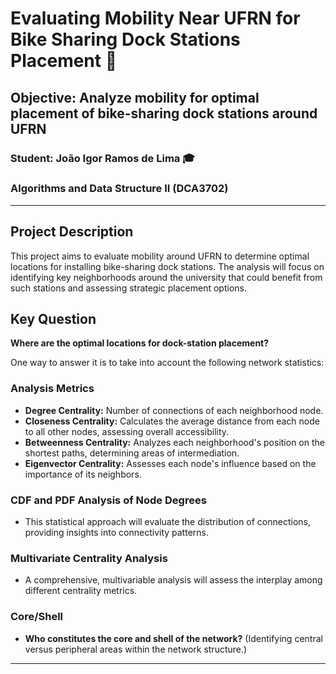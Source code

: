 # Evaluating Mobility Near UFRN for Bike Sharing Dock Stations Placement :busts_in_silhouette:

## Objective: Analyze mobility for optimal placement of bike-sharing dock stations around UFRN

### Student: João Igor Ramos de Lima :mortar_board:

### Algorithms and Data Structure II (DCA3702)

---

## Project Description

This project aims to evaluate mobility around UFRN to determine optimal locations for installing bike-sharing dock stations. The analysis will focus on identifying key neighborhoods around the university that could benefit from such stations and assessing strategic placement options.

## Key Question
**Where are the optimal locations for dock-station placement?**

One way to answer it is to take into account the following network statistics:

### Analysis Metrics

- **Degree Centrality:** Number of connections of each neighborhood node.
- **Closeness Centrality:** Calculates the average distance from each node to all other nodes, assessing overall accessibility.
- **Betweenness Centrality:** Analyzes each neighborhood's position on the shortest paths, determining areas of intermediation.
- **Eigenvector Centrality:** Assesses each node's influence based on the importance of its neighbors.

### CDF and PDF Analysis of Node Degrees

- This statistical approach will evaluate the distribution of connections, providing insights into connectivity patterns.
  
### Multivariate Centrality Analysis

- A comprehensive, multivariable analysis will assess the interplay among different centrality metrics.

### Core/Shell

- **Who constitutes the core and shell of the network?** (Identifying central versus peripheral areas within the network structure.)

---

